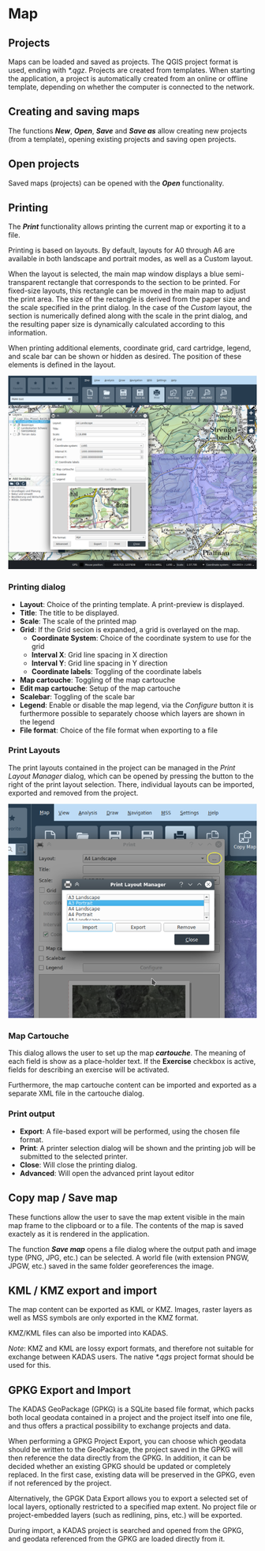 # Map


## <a name="sec0"></a>Projects

Maps can be loaded and saved as projects. The QGIS project format is used, ending with _*.qgz_. Projects are created from templates. When starting the application, a project is automatically created from an online or offline template, depending on whether the computer is connected to the network.


## <a name="sec1"></a>Creating and saving maps

The functions **_New_**, **_Open_**, **_Save_** and **_Save as_** allow creating new projects (from a template), opening existing projects and saving open projects.


## <a name="sec2"></a>Open projects

Saved maps (projects) can be opened with the **_Open_** functionality.


## <a name="sec3"></a>Printing

The **_Print_** functionality allows printing the current map or exporting it to a file. 

Printing is based on layouts. By default, layouts for A0 through A6 are available in both landscape and portrait modes, as well as a Custom layout.


When the layout is selected, the main map window displays a blue semi-transparent rectangle that corresponds to the section to be printed. For fixed-size layouts, this rectangle can be moved in the main map to adjust the print area. The size of the rectangle is derived from the paper size and the scale specified in the print dialog. In the case of the _Custom_ layout, the section is numerically defined along with the scale in the print dialog, and the resulting paper size is dynamically calculated according to this information.


When printing additional elements, coordinate grid, card cartridge, legend, and scale bar can be shown or hidden as desired. The position of these elements is defined in the layout.

<img src="../media/image12.png" />

### Printing dialog

+ **Layout**: Choice of the printing template. A print-preview is displayed.
+ **Title**: The title to be displayed.
+ **Scale**: The scale of the printed map
+ **Grid**: If the Grid secion is expanded, a grid is overlayed on the map.
  + **Coordinate System**: Choice of the coordinate system to use for the grid
  + **Interval X**: Grid line spacing in X direction
  + **Interval Y**: Grid line spacing in Y direction
  + **Coordinate labels**: Toggling of the coordinate labels
+ **Map cartouche**: Toggling of the map cartouche
+ **Edit map cartouche**: Setup of the map cartouche
+ **Scalebar**: Toggling of the scale bar
+ **Legend**: Enable or disable the map legend, via the *Configure* button it is furthermore possible to separately choose which layers are shown in the legend
+ **File format**: Choice of the file format when exporting to a file


### Print Layouts

The print layouts contained in the project can be managed in the *Print Layout Manager* dialog, which can be opened by pressing the button to the right of the print layout selection. There, individual layouts can be imported, exported and removed from the project.

<img src="../media/image12.1.png" />

### Map Cartouche

This dialog allows the user to set up the map **_cartouche_**. The meaning of each field is show as a place-holder text. If the **Exercise** checkbox is active, fields for describing an exercise will be activated.

Furthermore, the map cartouche content can be imported and exported as a separate XML file in the cartouche dialog.


### Print output

+ **Export**: A file-based export will be performed, using the chosen file format.
+ **Print**: A printer selection dialog will be shown and the printing job will be submitted to the selected printer.
+ **Close**: Will close the printing dialog.
+ **Advanced**: Will open the advanced print layout editor


## <a name="sec4"></a>Copy map / Save map

These functions allow the user to save the map extent visible in the main map frame to the clipboard or to a file. The contents of the map is saved exactely as it is rendered in the application.

The function **_Save map_** opens a file dialog where the output path and image type (PNG, JPG, etc.) can be selected. A world file (with extension PNGW, JPGW, etc.) saved in the same folder georeferences the image.


## <a name="sec5"></a>KML / KMZ export and import

The map content can be exported as KML or KMZ. Images, raster layers as well as MSS symbols are only exported in the KMZ format.

KMZ/KML files can also be imported into KADAS.

*Note*: KMZ and KML are lossy export formats, and therefore not suitable for exchange between KADAS users. The native _*.qgs_ project format should be used for this.


## <a name="sec6"></a>GPKG Export and Import

The KADAS GeoPackage (GPKG) is a SQLite based file format, which packs both local geodata contained in a project and the project itself into one file, and thus offers a practical possibility to exchange projects and data.

When performing a GPKG Project Export, you can choose which geodata should be written to the GeoPackage, the project saved in the GPKG will then reference the data directly from the GPKG. In addition, it can be decided whether an existing GPKG should be updated or completely replaced. In the first case, existing data will be preserved in the GPKG, even if not referenced by the project.

Alternatively, the GPGK Data Export allows you to export a selected set of local layers, optionally restricted to a specified map extent. No project file or project-embedded layers (such as redlining, pins, etc.) will be exported.

During import, a KADAS project is searched and opened from the GPKG, and geodata referenced from the GPKG are loaded directly from it.


